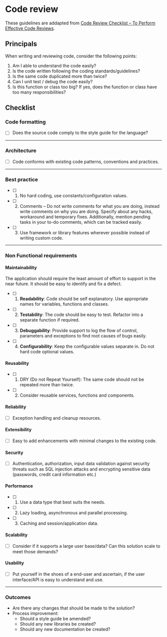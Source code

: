 # Code review

These guidelines are addapted from [Code Review Checklist – To Perform Effective Code Reviews](https://www.evoketechnologies.com/blog/code-review-checklist-perform-effective-code-reviews/).

## Principals

When writing and reviewing code, consider the following points:

1. Am I able to understand the code easily?
2. Is the code written following the coding standards/guidelines?
3. Is the same code duplicated more than twice?
4. Can I unit test / debug the code easily?
5. Is this function or class too big? If yes, does the function or class have too many responsibilities?

##  Checklist

### Code formatting

- [ ] Does the source code comply to the style guide for the language?

---

### Architecture

- [ ] Code conforms with existing code patterns, conventions and practices.

---

### Best practice

- [ ] 1. No hard coding, use constants/configuration values.
- [ ] 2. Comments – Do not write comments for what you are doing, instead write comments on why you are doing. Specify about any hacks, workaround and temporary fixes. Additionally, mention pending tasks in your to-do comments, which can be tracked easily.
- [ ] 3. Use framework or library features wherever possible instead of writing custom code.

---

### Non Functional requirements

#### Maintainability

The application should require the least amount of effort to support in the near future. It should be easy to identify and fix a defect.

  - [ ] 1. __Readability__: Code should be self explanatory. Use appropriate names for variables, functions and classes.
  - [ ] 2. __Testability__: The code should be easy to test. Refactor into a separate function if required.
  - [ ] 3. __Debuggability__: Provide support to log the flow of control, parameters and exceptions to find root causes of bugs easily.
  - [ ] 4. __Configurability__: Keep the configurable values separate in. Do not hard code optional values.
  
#### Reusability

  - [ ] 1. DRY (Do not Repeat Yourself): The same code should not be repeated more than twice.
  - [ ] 2. Consider reusable services, functions and components.
  
#### Reliability

- [ ] Exception handling and cleanup resources.

#### Extensibility

- [ ] Easy to add enhancements with minimal changes to the existing code.

#### Security

- [ ] Authentication, authorization, input data validation against security threats such as SQL injection attacks and encrypting sensitive data (passwords, credit card information etc.)

#### Performance

  - [ ] 1. Use a data type that best suits the needs.
  - [ ] 2. Lazy loading, asynchronous and parallel processing.
  - [ ] 3. Caching and session/application data.
  
#### Scalability

- [ ] Consider if it supports a large user base/data? Can this solution scale to meet those demands?

#### Usability

- [ ] Put yourself in the shoes of a end-user and ascertain, if the user interface/API is easy to understand and use.

---

### Outcomes

* Are there any changes that should be made to the solution?
* Process improvement:
   * Should a style guide be amended?
   * Should any new libraries be created?
   * Should any new documentation be created?
